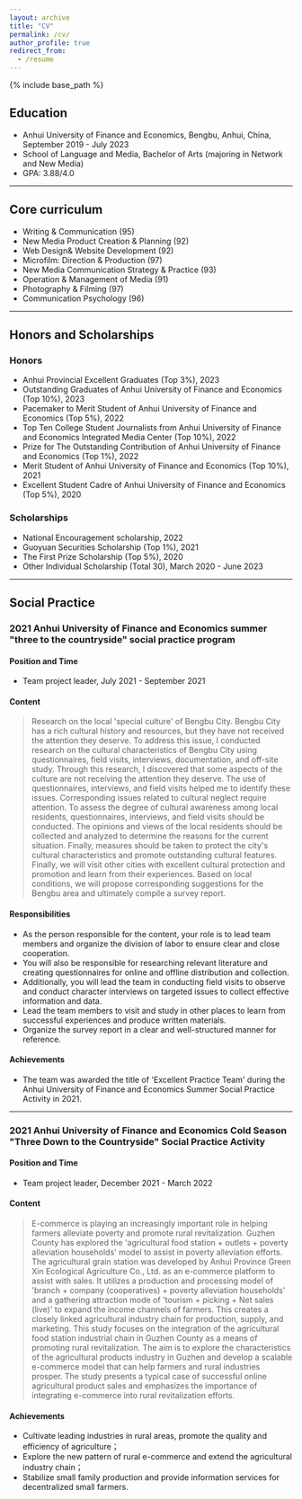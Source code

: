 ```yaml
---
layout: archive
title: "CV"
permalink: /cv/
author_profile: true
redirect_from:
  - /resume
---
```


{% include base_path %}

## Education

* Anhui University of Finance and Economics, Bengbu, Anhui, China, September 2019 - July 2023
* School of Language and Media, Bachelor of Arts (majoring in Network and New Media)
* GPA: 3.88/4.0

***

## Core curriculum

* Writing & Communication (95)
* New Media Product Creation & Planning (92)
* Web Design& Website Development (92)
* Microfilm: Direction & Production (97)
* New Media Communication Strategy & Practice (93)
* Operation & Management of Media (91)
* Photography & Filming (97)
* Communication Psychology (96)

***

## Honors and Scholarships

### **Honors**
* Anhui Provincial Excellent Graduates (Top 3%), 2023
* Outstanding Graduates of Anhui University of Finance and Economics (Top 10%), 2023
* Pacemaker to Merit Student of Anhui University of Finance and Economics (Top 5%), 2022
* Top Ten College Student Journalists from Anhui University of Finance and Economics Integrated Media Center (Top 10%), 2022
* Prize for The Outstanding Contribution of Anhui University of Finance and Economics (Top 1%), 2022
* Merit Student of Anhui University of Finance and Economics (Top 10%), 2021
* Excellent Student Cadre of Anhui University of Finance and Economics (Top 5%), 2020

### **Scholarships**
* National Encouragement scholarship, 2022
* Guoyuan Securities Scholarship (Top 1%), 2021
* The First Prize Scholarship (Top 5%), 2020
* Other Individual Scholarship (Total 30), March 2020 - June 2023

***

## Social Practice

### 2021 Anhui University of Finance and Economics summer "three to the countryside" social practice program

#### Position and Time
* Team project leader, July 2021 - September 2021

#### Content
> Research on the local 'special culture' of Bengbu City. Bengbu City has a rich cultural history and resources, but they have not received the attention they deserve. To address this issue, I conducted research on the cultural characteristics of Bengbu City using questionnaires, field visits, interviews, documentation, and off-site study. Through this research, I discovered that some aspects of the culture are not receiving the attention they deserve. The use of questionnaires, interviews, and field visits helped me to identify these issues. Corresponding issues related to cultural neglect require attention. To assess the degree of cultural awareness among local residents, questionnaires, interviews, and field visits should be conducted. The opinions and views of the local residents should be collected and analyzed to determine the reasons for the current situation. Finally, measures should be taken to protect the city's cultural characteristics and promote outstanding cultural features. Finally, we will visit other cities with excellent cultural protection and promotion and learn from their experiences. Based on local conditions, we will propose corresponding suggestions for the Bengbu area and ultimately compile a survey report.

#### Responsibilities
* As the person responsible for the content, your role is to lead team members and organize the division of labor to ensure clear and close cooperation.
* You will also be responsible for researching relevant literature and creating questionnaires for online and offline distribution and collection.
* Additionally, you will lead the team in conducting field visits to observe and conduct character interviews on targeted issues to collect effective information and data.
* Lead the team members to visit and study in other places to learn from successful experiences and produce written materials.
* Organize the survey report in a clear and well-structured manner for reference.

#### Achievements
* The team was awarded the title of 'Excellent Practice Team' during the Anhui University of Finance and Economics Summer Social Practice Activity in 2021.

****

### 2021 Anhui University of Finance and Economics Cold Season "Three Down to the Countryside" Social Practice Activity

#### Position and Time
* Team project leader, December 2021 - March 2022

#### Content
> E-commerce is playing an increasingly important role in helping farmers alleviate poverty and promote rural revitalization. Guzhen County has explored the 'agricultural food station + outlets + poverty alleviation households' model to assist in poverty alleviation efforts. The agricultural grain station was developed by Anhui Province Green Xin Ecological Agriculture Co., Ltd. as an e-commerce platform to assist with sales. It utilizes a production and processing model of 'branch + company (cooperatives) + poverty alleviation households' and a gathering attraction mode of 'tourism + picking + Net sales (live)' to expand the income channels of farmers. This creates a closely linked agricultural industry chain for production, supply, and marketing. This study focuses on the integration of the agricultural food station industrial chain in Guzhen County as a means of promoting rural revitalization. The aim is to explore the characteristics of the agricultural products industry in Guzhen and develop a scalable e-commerce model that can help farmers and rural industries prosper. The study presents a typical case of successful online agricultural product sales and emphasizes the importance of integrating e-commerce into rural revitalization efforts.

#### Achievements
* Cultivate leading industries in rural areas, promote the quality and efficiency of agriculture；
* Explore the new pattern of rural e-commerce and extend the agricultural industry chain；
* Stabilize small family production and provide information services for decentralized small farmers.
